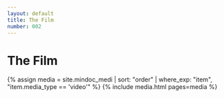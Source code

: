 ```yaml
---
layout: default
title: The Film
number: 002
---
```



# The Film
{% assign media = site.mindoc_medi | sort: "order" | where_exp: "item", "item.media_type == 'video'" %} 
{% include media.html pages=media %}



